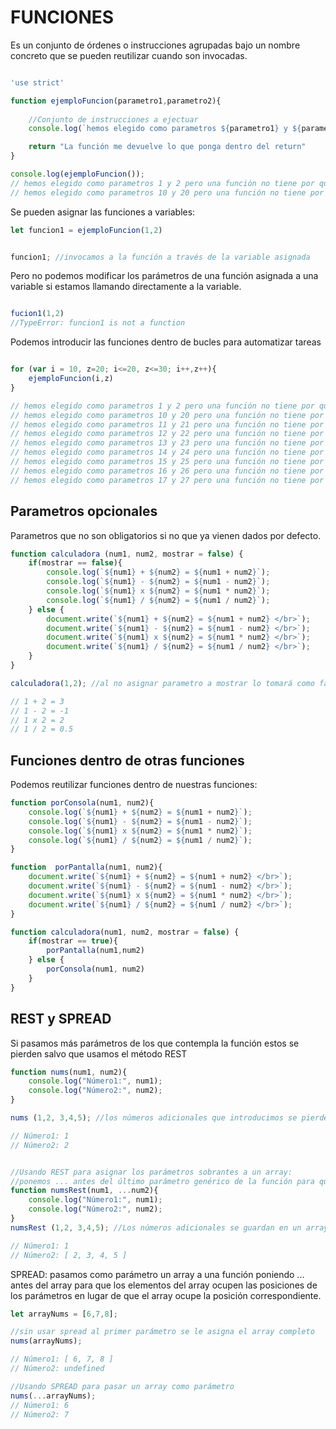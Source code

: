 # FUNCIONES

Es un conjunto de órdenes o instrucciones agrupadas bajo un nombre concreto que se pueden reutilizar cuando son invocadas.

```jsx

'use strict'

function ejemploFuncion(parametro1,parametro2){
    
    //Conjunto de instrucciones a ejectuar
    console.log(`hemos elegido como parametros ${parametro1} y ${parametro2} pero una función no tiene por que tener parametros`);

    return "La función me devuelve lo que ponga dentro del return"
}

console.log(ejemploFuncion());
// hemos elegido como parametros 1 y 2 pero una función no tiene por que tener parametros
// hemos elegido como parametros 10 y 20 pero una función no tiene por que tener parametros
```

Se pueden asignar las funciones a variables:

```jsx
let funcion1 = ejemploFuncion(1,2) 


funcion1; //invocamos a la función a través de la variable asignada
```
Pero no podemos modificar los parámetros de una función asignada a una variable si estamos llamando directamente a la variable.

```jsx

fucion1(1,2) 
//TypeError: funcion1 is not a function 
```


Podemos introducir las funciones dentro de bucles para automatizar tareas

```jsx

for (var i = 10, z=20; i<=20, z<=30; i++,z++){
    ejemploFuncion(i,z)
}

// hemos elegido como parametros 1 y 2 pero una función no tiene por que tener parametros
// hemos elegido como parametros 10 y 20 pero una función no tiene por que tener parametros
// hemos elegido como parametros 11 y 21 pero una función no tiene por que tener parametros
// hemos elegido como parametros 12 y 22 pero una función no tiene por que tener parametros
// hemos elegido como parametros 13 y 23 pero una función no tiene por que tener parametros
// hemos elegido como parametros 14 y 24 pero una función no tiene por que tener parametros
// hemos elegido como parametros 15 y 25 pero una función no tiene por que tener parametros
// hemos elegido como parametros 16 y 26 pero una función no tiene por que tener parametros
// hemos elegido como parametros 17 y 27 pero una función no tiene por que tener parametros

```

## Parametros opcionales

Parametros que no son obligatorios si no que ya vienen dados por defecto.


```jsx
function calculadora (num1, num2, mostrar = false) {
    if(mostrar == false){
        console.log(`${num1} + ${num2} = ${num1 + num2}`);
        console.log(`${num1} - ${num2} = ${num1 - num2}`);
        console.log(`${num1} x ${num2} = ${num1 * num2}`);
        console.log(`${num1} / ${num2} = ${num1 / num2}`);
    } else {
        document.write(`${num1} + ${num2} = ${num1 + num2} </br>`);
        document.write(`${num1} - ${num2} = ${num1 - num2} </br>`);
        document.write(`${num1} x ${num2} = ${num1 * num2} </br>`);
        document.write(`${num1} / ${num2} = ${num1 / num2} </br>`);
    }
}

calculadora(1,2); //al no asignar parametro a mostrar lo tomará como false, entonces me aparecerá solamente por consola y no en se escribirá en el DOM.

// 1 + 2 = 3
// 1 - 2 = -1
// 1 x 2 = 2
// 1 / 2 = 0.5
```

## Funciones dentro de otras funciones

Podemos reutilizar funciones dentro de nuestras funciones:

```jsx
function porConsola(num1, num2){
    console.log(`${num1} + ${num2} = ${num1 + num2}`);
    console.log(`${num1} - ${num2} = ${num1 - num2}`);
    console.log(`${num1} x ${num2} = ${num1 * num2}`);
    console.log(`${num1} / ${num2} = ${num1 / num2}`);
}

function  porPantalla(num1, num2){
    document.write(`${num1} + ${num2} = ${num1 + num2} </br>`);
    document.write(`${num1} - ${num2} = ${num1 - num2} </br>`);
    document.write(`${num1} x ${num2} = ${num1 * num2} </br>`);
    document.write(`${num1} / ${num2} = ${num1 / num2} </br>`);
}

function calculadora(num1, num2, mostrar = false) {
    if(mostrar == true){
        porPantalla(num1,num2)
    } else {
        porConsola(num1, num2)
    }
}

```

## REST y SPREAD
Si pasamos más parámetros de los que contempla la función estos se pierden salvo que usamos el método REST
```jsx
function nums(num1, num2){
    console.log("Número1:", num1);
    console.log("Número2:", num2);
}

nums (1,2, 3,4,5); //los números adicionales que introducimos se pierden

// Número1: 1
// Número2: 2


//Usando REST para asignar los parámetros sobrantes a un array:
//ponemos ... antes del último parámetro genérico de la función para que los parámetros sobrantes se guarden en un array en dicho parámetro
function numsRest(num1, ...num2){
    console.log("Número1:", num1);
    console.log("Número2:", num2);
}
numsRest (1,2, 3,4,5); //Los números adicionales se guardan en un array que ocupan la posición del último parámetro

// Número1: 1
// Número2: [ 2, 3, 4, 5 ]
```
SPREAD: pasamos como parámetro un array a una función poniendo ... antes del array para que los elementos del array ocupen las posiciones de los parámetros en lugar de que el array ocupe la posición correspondiente.
```jsx
let arrayNums = [6,7,8];

//sin usar spread al primer parámetro se le asigna el array completo
nums(arrayNums);

// Número1: [ 6, 7, 8 ]
// Número2: undefined

//Usando SPREAD para pasar un array como parámetro
nums(...arrayNums);
// Número1: 6
// Número2: 7

```